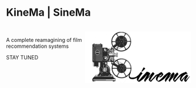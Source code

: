 # KineMa | SineMa
<br>

<div id="container" style="position:relative;">
<div style="position:relative; float:right"><img style="height:140px" src ="images/Kinema-logo.png" />
</div>
</div>

A complete reamagining of film recommendation systems 

STAY TUNED
